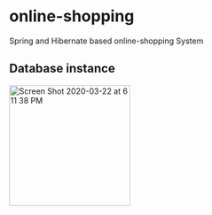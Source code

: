 # online-shopping
Spring and Hibernate based online-shopping System

## Database instance

<img width="218" alt="Screen Shot 2020-03-22 at 6 11 38 PM" src="https://user-images.githubusercontent.com/47493000/77261958-ac387080-6c68-11ea-9d67-52ab98e27978.png">
